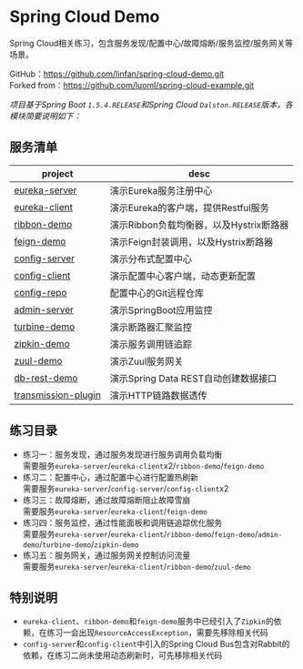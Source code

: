 # Spring Cloud Demo  

Spring Cloud相关练习，包含服务发现/配置中心/故障熔断/服务监控/服务网关等场景。

GitHub：<https://github.com/linfan/spring-cloud-demo.git> <br>
Forked from：<https://github.com/luoml/spring-cloud-example.git>  

_项目基于Spring Boot `1.5.4.RELEASE`和Spring Cloud `Dalston.RELEASE`版本，各模块简要说明如下：_

## 服务清单

|project|desc|
|---|---|
|[eureka-server](eureka-server/README.md)|演示Eureka服务注册中心|
|[eureka-client](eureka-client/README.md)|演示Eureka的客户端，提供Restful服务|
|[ribbon-demo](ribbon-demo/README.md)|演示Ribbon负载均衡器，以及Hystrix断路器|
|[feign-demo](feign-demo/README.md)|演示Feign封装调用，以及Hystrix断路器|  
|[config-server](config-server/README.md)|演示分布式配置中心|
|[config-client](config-client/README.md)|演示配置中心客户端，动态更新配置|
|[config-repo](config-repo/README.md)|配置中心的Git远程仓库|
|[admin-server](admin-server/README.md)|演示SpringBoot应用监控|
|[turbine-demo](turbine-demo/README.md)|演示断路器汇聚监控|
|[zipkin-demo](zipkin-demo/README.md)|演示服务调用链追踪|
|[zuul-demo](zuul-demo/README.md)|演示Zuul服务网关|
|[db-rest-demo](rest-demo/README.md)|演示Spring Data REST自动创建数据接口|
|[transmission-plugin](transmission-plugin/README.md)|演示HTTP链路数据透传|

## 练习目录

- 练习一：服务发现，通过服务发现进行服务调用负载均衡 <br>
需要服务`eureka-server`/`eureka-client`x2/`ribbon-demo`/`feign-demo`
- 练习二：配置中心，通过配置中心进行配置热刷新 <br>
需要服务`eureka-server`/`config-server`/`config-client`x2
- 练习三：故障熔断，通过故障熔断阻止故障雪崩 <br>
需要服务`eureka-server`/`eureka-client`/`feign-demo`
- 练习四：服务监控，通过性能面板和调用链追踪优化服务 <br>
需要服务`eureka-server`/`eureka-client`/`ribbon-demo`/`feign-demo`/`admin-demo`/`turbine-demo`/`zipkin-demo`
- 练习五：服务网关，通过服务网关控制访问流量 <br>
需要服务`eureka-server`/`eureka-client`/`ribbon-demo`/`zuul-demo`

## 特别说明

- `eureka-client`、`ribbon-demo`和`feign-demo`服务中已经引入了`Zipkin`的依赖，在练习一会出现`ResourceAccessException`，需要先移除相关代码
- `config-server`和`config-client`中引入的Spring Cloud Bus包含对Rabbit的依赖，在练习二尚未使用动态刷新时，可先移除相关代码
